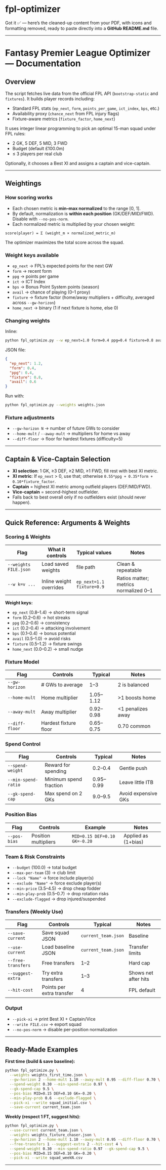 # fpl-optimizer

Got it ✅ — here’s the cleaned-up content from your PDF, with icons and formatting removed, ready to paste directly into a **GitHub README.md** file.

---

# Fantasy Premier League Optimizer — Documentation

## Overview

The script fetches live data from the official FPL API (`bootstrap-static` and `fixtures`).
It builds player records including:

* Standard FPL stats (`ep_next`, `form`, `points_per_game`, `ict_index`, `bps`, etc.)
* Availability proxy (`chance_next` from FPL injury flags)
* Fixture-aware metrics (`fixture_factor`, `home_next`)

It uses integer linear programming to pick an optimal 15-man squad under FPL rules:

* 2 GK, 5 DEF, 5 MID, 3 FWD
* Budget (default £100.0m)
* ≤ 3 players per real club

Optionally, it chooses a Best XI and assigns a captain and vice-captain.

---

## Weightings

### How scoring works

* Each chosen metric is **min–max normalized** to the range \[0, 1].
* By default, normalization is **within each position** (GK/DEF/MID/FWD). Disable with `--no-pos-norm`.
* Each normalized metric is multiplied by your chosen weight:

```
score(player) = Σ (weight_m × normalized_metric_m)
```

The optimizer maximizes the total score across the squad.

### Weight keys available

* `ep_next` → FPL’s expected points for the next GW
* `form` → recent form
* `ppg` → points per game
* `ict` → ICT Index
* `bps` → Bonus Point System points (season)
* `avail` → chance of playing (0–1 proxy)
* `fixture` → fixture factor (home/away multipliers + difficulty, averaged across `--gw-horizon`)
* `home_next` → binary (1 if next fixture is home, else 0)

### Changing weights

Inline:

```bash
python fpl_optimize.py --w ep_next=1.0 form=0.4 ppg=0.4 fixture=0.8 avail=0.6
```

JSON file:

```json
{
  "ep_next": 1.2,
  "form": 0.4,
  "ppg": 0.4,
  "fixture": 0.8,
  "avail": 0.6
}
```

Run with:

```bash
python fpl_optimize.py --weights weights.json
```

### Fixture adjustments

* `--gw-horizon N` → number of future GWs to consider
* `--home-mult` / `--away-mult` → multipliers for home vs away
* `--diff-floor` → floor for hardest fixtures (difficulty=5)

---

## Captain & Vice-Captain Selection

* **XI selection**: 1 GK, ≥3 DEF, ≥2 MID, ≥1 FWD, fill rest with best XI metric.
* **XI metric**: If `ep_next` > 0, use that; otherwise `0.55*ppg + 0.35*form + 0.10*fixture_factor`.
* **Captain** = highest XI metric among outfield players (DEF/MID/FWD).
* **Vice-captain** = second-highest outfielder.
* Falls back to best overall only if no outfielders exist (should never happen).

---

## Quick Reference: Arguments & Weights

### Scoring & Weights

| Flag                  | What it controls        | Typical values            | Notes                                 |
| --------------------- | ----------------------- | ------------------------- | ------------------------------------- |
| `--weights FILE.json` | Load saved weights      | file path                 | Clean & repeatable                    |
| `--w k=v ...`         | Inline weight overrides | `ep_next=1.1 fixture=0.9` | Ratios matter; metrics normalized 0–1 |

**Weight keys:**

* `ep_next` (0.8–1.4) → short-term signal
* `form` (0.2–0.6) → hot streaks
* `ppg` (0.2–0.6) → consistency
* `ict` (0.2–0.4) → attacking involvement
* `bps` (0.1–0.4) → bonus potential
* `avail` (0.5–1.0) → avoid risks
* `fixture` (0.5–1.2) → fixture swings
* `home_next` (0.0–0.2) → small nudge

### Fixture Model

| Flag           | Controls              | Typical   | Notes             |
| -------------- | --------------------- | --------- | ----------------- |
| `--gw-horizon` | # GWs to average      | 1–3       | 2 is balanced     |
| `--home-mult`  | Home multiplier       | 1.05–1.12 | >1 boosts home    |
| `--away-mult`  | Away multiplier       | 0.92–0.98 | <1 penalizes away |
| `--diff-floor` | Hardest fixture floor | 0.65–0.75 | 0.70 common       |

### Spend Control

| Flag                | Controls               | Typical   | Notes               |
| ------------------- | ---------------------- | --------- | ------------------- |
| `--spend-weight`    | Reward for spending    | 0.2–0.4   | Gentle push         |
| `--min-spend-ratio` | Minimum spend fraction | 0.95–0.99 | Leave little ITB    |
| `--gk-spend-cap`    | Max spend on 2 GKs     | 9.0–9.5   | Avoid expensive GKs |

### Position Bias

| Flag         | Controls             | Example                      | Notes               |
| ------------ | -------------------- | ---------------------------- | ------------------- |
| `--pos-bias` | Position multipliers | `MID=0.15 DEF=0.10 GK=-0.20` | Applied as (1+bias) |

### Team & Risk Constraints

* `--budget` (100.0) → total budget
* `--max-per-team` (3) → club limit
* `--lock "Name"` → force include player(s)
* `--exclude "Name"` → force exclude player(s)
* `--min-price` (3.5–4.5) → drop cheap fodder
* `--min-play-prob` (0.5–0.7) → drop rotation risks
* `--exclude-flagged` → drop injured/suspended

### Transfers (Weekly Use)

| Flag               | Controls                  | Typical             | Notes                |
| ------------------ | ------------------------- | ------------------- | -------------------- |
| `--save-current`   | Save squad JSON           | `current_team.json` | Baseline             |
| `--use-current`    | Load baseline JSON        | `current_team.json` | Transfer limits      |
| `--free-transfers` | Free transfers            | 1–2                 | Hard cap             |
| `--suggest-extra`  | Try extra transfers       | 1–3                 | Shows net after hits |
| `--hit-cost`       | Points per extra transfer | 4                   | FPL default          |

### Output

* `--pick-xi` → print Best XI + Captain/Vice
* `--write FILE.csv` → export squad
* `--no-pos-norm` → disable per-position normalization

---

## Ready-Made Examples

**First time (build & save baseline):**

```bash
python fpl_optimize.py \
  --weights weights_first_time.json \
  --gw-horizon 2 --home-mult 1.10 --away-mult 0.95 --diff-floor 0.70 \
  --spend-weight 0.30 --min-spend-ratio 0.97 \
  --gk-spend-cap 9.5 \
  --pos-bias MID=0.15 DEF=0.10 GK=-0.20 \
  --min-play-prob 0.6 --exclude-flagged \
  --pick-xi --write squad_initial.csv \
  --save-current current_team.json
```

**Weekly (respect 1 FT, suggest hits):**

```bash
python fpl_optimize.py \
  --use-current current_team.json \
  --weights weights_fixture_chaser.json \
  --gw-horizon 2 --home-mult 1.10 --away-mult 0.95 --diff-floor 0.70 \
  --free-transfers 1 --suggest-extra 2 --hit-cost 4 \
  --spend-weight 0.30 --min-spend-ratio 0.97 --gk-spend-cap 9.5 \
  --pos-bias MID=0.15 DEF=0.10 GK=-0.20 \
  --pick-xi --write squad_weekN.csv
```

---

